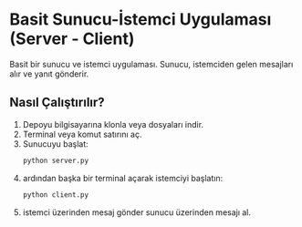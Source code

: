 # Basit Sunucu-İstemci Uygulaması (Server - Client)

Basit bir sunucu ve istemci uygulaması. Sunucu, istemciden gelen mesajları alır ve yanıt gönderir.

## Nasıl Çalıştırılır?

1. Depoyu bilgisayarına klonla veya dosyaları indir.
2. Terminal veya komut satırını aç.
3. Sunucuyu başlat:
   ```bash
   python server.py

4. ardından başka bir terminal açarak istemciyi başlatın:
    ```bash
   python client.py

5. istemci üzerinden mesaj gönder sunucu üzerinden mesajı al.

